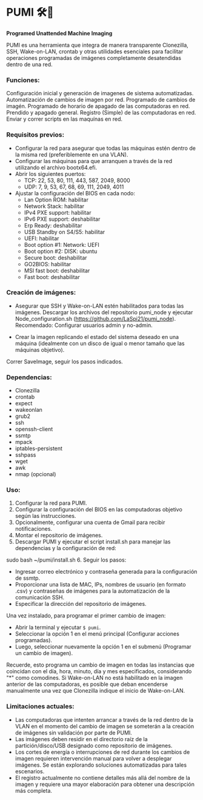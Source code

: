# PUMI 🛠🐶

**Programed Unattended Machine Imaging**

PUMI es una herramienta que integra de manera transparente Clonezilla, SSH, Wake-on-LAN, crontab y otras utilidades esenciales para facilitar operaciones programadas de imágenes completamente desatendidas dentro de una red.


### Funciones:
Configuración inicial y generación de imagenes de sistema automatizadas.
Automatización de cambios de imagen por red.
Programado de cambios de imagén.
Programado de horario de apagado de las computadoras en red. Prendido y apagado general.
Registro (Simple) de las computadoras en red.
Enviar y correr scripts en las maquínas en red.


### Requisitos previos:
- Configurar la red para asegurar que todas las máquinas estén dentro de la misma red (preferiblemente en una VLAN).
- Configurar las máquinas para que arranquen a través de la red utilizando el archivo bootx64.efi.
- Abrir los siguientes puertos:
  - TCP: 22, 53, 80, 111, 443, 587, 2049, 8000
  - UDP: 7, 9, 53, 67, 68, 69, 111, 2049, 4011
- Ajustar la configuración del BIOS en cada nodo:
  - Lan Option ROM: habilitar
  - Network Stack: habilitar
  - IPv4 PXE support: habilitar
  - IPv6 PXE support: deshabilitar
  - Erp Ready: deshabilitar
  - USB Standby on S4/S5: habilitar
  - UEFI: habilitar
  - Boot option #1: Network: UEFI
  - Boot option #2: DISK: ubuntu
  - Secure boot: deshabilitar
  - GO2BIOS: habilitar
  - MSI fast boot: deshabilitar
  - Fast boot: deshabilitar

### Creación de imágenes:
- Asegurar que SSH y Wake-on-LAN estén habilitados para todas las imágenes.
Descargar los archivos del repositorio pumi_node y ejecutar Node_configuration.sh (https://github.com/LaSpi21/pumi_node).
Recomendado: Configurar usuarios admin y no-admin.


- Crear la imagen replicando el estado del sistema deseado en una máquina (idealmente con un disco de igual o menor tamaño que las máquinas objetivo).

Correr SaveImage, seguir los pasos indicados.

### Dependencias:
- Clonezilla
- crontab
- expect
- wakeonlan
- grub2
- ssh
- openssh-client
- ssmtp
- mpack
- iptables-persistent
- sshpass
- wget
- awk
- nmap (opcional)

### Uso:
1. Configurar la red para PUMI.
2. Configurar la configuración del BIOS en las computadoras objetivo según las instrucciones.
3. Opcionalmente, configurar una cuenta de Gmail para recibir notificaciones.
4. Montar el repositorio de imágenes.
5. Descargar PUMI y ejecutar el script install.sh para manejar las dependencias y la configuración de red:

sudo bash ~/pumi/install.sh
6. Seguir los pasos:
- Ingresar correo electrónico y contraseña generada para la configuración de ssmtp.
- Proporcionar una lista de MAC, IPs, nombres de usuario (en formato .csv) y contraseñas de imágenes para la automatización de la comunicación SSH.
- Especificar la dirección del repositorio de imágenes.

Una vez instalado, para programar el primer cambio de imagen:
- Abrir la terminal y ejecutar `$ pumi`.
- Seleccionar la opción 1 en el menú principal (Configurar acciones programadas).
- Luego, seleccionar nuevamente la opción 1 en el submenú (Programar un cambio de imagen).

Recuerde, esto programa un cambio de imagen en todas las instancias que coincidan con el día, hora, minuto, día y mes especificados, considerando "*" como comodines. Si Wake-on-LAN no está habilitado en la imagen anterior de las computadoras, es posible que deban encenderse manualmente una vez que Clonezilla indique el inicio de Wake-on-LAN.

### Limitaciones actuales:
- Las computadoras que intenten arrancar a través de la red dentro de la VLAN en el momento del cambio de imagen se someterán a la creación de imágenes sin validación por parte de PUMI.
- Las imágenes deben residir en el directorio raíz de la partición/disco/USB designado como repositorio de imágenes.
- Los cortes de energía o interrupciones de red durante los cambios de imagen requieren intervención manual para volver a desplegar imágenes. Se están explorando soluciones automatizadas para tales escenarios.
- El registro actualmente no contiene detalles más allá del nombre de la imagen y requiere una mayor elaboración para obtener una descripción más completa.




